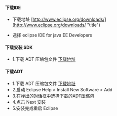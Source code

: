 #### 下载IDE
* 下载地址 [http://www.eclipse.org/downloads/](http://www.eclipse.org/downloads/ "title")

* 选择 eclipse IDE for java EE Developers


#### 下载安装 SDK
* 1.下载 ADT 压缩包文件 [下载地址](http://developer.android.com/sdk/installing/installing-adt.html)

#### 下载ADT
* 1.下载 ADT 压缩包文件 [下载地址](http://developer.android.com/sdk/installing/installing-adt.html)
* 2.启动 Eclipse Help > Install New Software > Add
* 3.在弹出的对话框中选择下载的ADT压缩包
* 4.点击 Next 安装
* 5.安装完成重启 Eclipse



